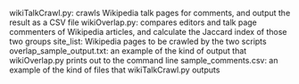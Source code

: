 wikiTalkCrawl.py: crawls Wikipedia talk pages for comments, and output the result as a CSV file
wikiOverlap.py: compares editors and talk page commenters of Wikipedia articles, and calculate the Jaccard index of those two groups
site_list: Wikipedia pages to be crawled by the two scripts
overlap_sample_output.txt: an example of the kind of output that wikiOverlap.py prints out to the command line
sample_comments.csv: an example of the kind of files that wikiTalkCrawl.py outputs
